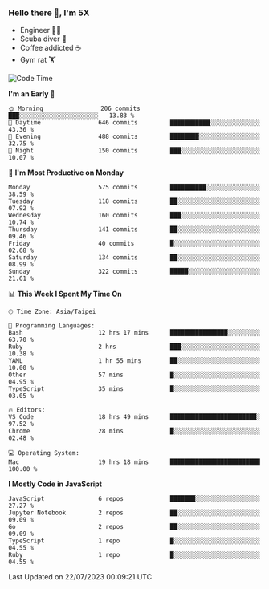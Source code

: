 ### Hello there 👋, I'm 5X

* Engineer 👨‍💻
* Scuba diver 🤿
* Coffee addicted ☕️
* Gym rat 🏋️

<!--START_SECTION:waka-->
![Code Time](http://img.shields.io/badge/Code%20Time-405%20hrs%2025%20mins-blue)

**I'm an Early 🐤** 

```text
🌞 Morning                206 commits         ███░░░░░░░░░░░░░░░░░░░░░░   13.83 % 
🌆 Daytime                646 commits         ███████████░░░░░░░░░░░░░░   43.36 % 
🌃 Evening                488 commits         ████████░░░░░░░░░░░░░░░░░   32.75 % 
🌙 Night                  150 commits         ███░░░░░░░░░░░░░░░░░░░░░░   10.07 % 
```
📅 **I'm Most Productive on Monday** 

```text
Monday                   575 commits         ██████████░░░░░░░░░░░░░░░   38.59 % 
Tuesday                  118 commits         ██░░░░░░░░░░░░░░░░░░░░░░░   07.92 % 
Wednesday                160 commits         ███░░░░░░░░░░░░░░░░░░░░░░   10.74 % 
Thursday                 141 commits         ██░░░░░░░░░░░░░░░░░░░░░░░   09.46 % 
Friday                   40 commits          █░░░░░░░░░░░░░░░░░░░░░░░░   02.68 % 
Saturday                 134 commits         ██░░░░░░░░░░░░░░░░░░░░░░░   08.99 % 
Sunday                   322 commits         █████░░░░░░░░░░░░░░░░░░░░   21.61 % 
```


📊 **This Week I Spent My Time On** 

```text
🕑︎ Time Zone: Asia/Taipei

💬 Programming Languages: 
Bash                     12 hrs 17 mins      ████████████████░░░░░░░░░   63.70 % 
Ruby                     2 hrs               ███░░░░░░░░░░░░░░░░░░░░░░   10.38 % 
YAML                     1 hr 55 mins        ██░░░░░░░░░░░░░░░░░░░░░░░   10.00 % 
Other                    57 mins             █░░░░░░░░░░░░░░░░░░░░░░░░   04.95 % 
TypeScript               35 mins             █░░░░░░░░░░░░░░░░░░░░░░░░   03.05 % 

🔥 Editors: 
VS Code                  18 hrs 49 mins      ████████████████████████░   97.52 % 
Chrome                   28 mins             █░░░░░░░░░░░░░░░░░░░░░░░░   02.48 % 

💻 Operating System: 
Mac                      19 hrs 18 mins      █████████████████████████   100.00 % 
```

**I Mostly Code in JavaScript** 

```text
JavaScript               6 repos             ███████░░░░░░░░░░░░░░░░░░   27.27 % 
Jupyter Notebook         2 repos             ██░░░░░░░░░░░░░░░░░░░░░░░   09.09 % 
Go                       2 repos             ██░░░░░░░░░░░░░░░░░░░░░░░   09.09 % 
TypeScript               1 repo              █░░░░░░░░░░░░░░░░░░░░░░░░   04.55 % 
Ruby                     1 repo              █░░░░░░░░░░░░░░░░░░░░░░░░   04.55 % 
```




 Last Updated on 22/07/2023 00:09:21 UTC
<!--END_SECTION:waka-->
